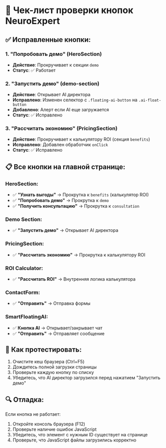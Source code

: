 # 🔘 Чек-лист проверки кнопок NeuroExpert

## ✅ Исправленные кнопки:

### 1. **"Попробовать демо"** (HeroSection)
- **Действие**: Прокручивает к секции `demo`
- **Статус**: ✅ Работает

### 2. **"Запустить демо"** (demo-section)
- **Действие**: Открывает AI директора
- **Исправлено**: Изменен селектор с `.floating-ai-button` на `.ai-float-button`
- **Добавлено**: Алерт если AI еще загружается
- **Статус**: ✅ Исправлено

### 3. **"Рассчитать экономию"** (PricingSection)
- **Действие**: Прокручивает к калькулятору ROI (секция `benefits`)
- **Исправлено**: Добавлен обработчик `onClick`
- **Статус**: ✅ Исправлено

## 📋 Все кнопки на главной странице:

### HeroSection:
- ✅ **"Узнать выгоды"** → Прокрутка к `benefits` (калькулятор ROI)
- ✅ **"Попробовать демо"** → Прокрутка к `demo`
- ✅ **"Получить консультацию"** → Прокрутка к `consultation`

### Demo Section:
- ✅ **"Запустить демо"** → Открывает AI директора

### PricingSection:
- ✅ **"Рассчитать экономию"** → Прокрутка к калькулятору ROI

### ROI Calculator:
- ✅ **"Рассчитать ROI"** → Внутренняя логика калькулятора

### ContactForm:
- ✅ **"Отправить"** → Отправка формы

### SmartFloatingAI:
- ✅ **Кнопка AI** → Открывает/закрывает чат
- ✅ **"Отправить"** → Отправляет сообщение

## 🧪 Как протестировать:

1. Очистите кеш браузера (Ctrl+F5)
2. Дождитесь полной загрузки страницы
3. Проверьте каждую кнопку по списку
4. Убедитесь, что AI директор загрузился перед нажатием "Запустить демо"

## 🔍 Отладка:

Если кнопка не работает:
1. Откройте консоль браузера (F12)
2. Проверьте наличие ошибок JavaScript
3. Убедитесь, что элемент с нужным ID существует на странице
4. Проверьте, что JavaScript файлы загрузились корректно
